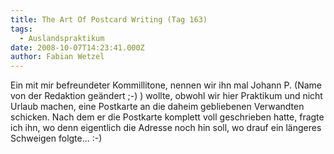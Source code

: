 ```yaml
---
title: The Art Of Postcard Writing (Tag 163)
tags:
  - Auslandspraktikum
date: 2008-10-07T14:23:41.000Z
author: Fabian Wetzel
---
```


Ein mit mir befreundeter Kommillitone, nennen wir ihn mal Johann P. (Name von der Redaktion geändert ;-) ) wollte, obwohl wir hier Praktikum und nicht Urlaub machen, eine Postkarte an die daheim gebliebenen Verwandten schicken. Nach dem er die Postkarte komplett voll geschrieben hatte, fragte ich ihn, wo denn eigentlich die Adresse noch hin soll, wo drauf ein längeres Schweigen folgte... :-)


